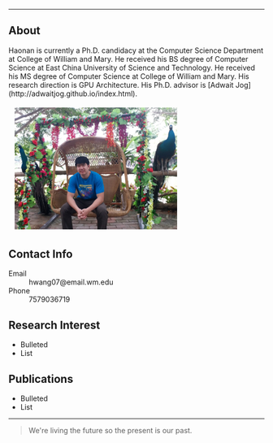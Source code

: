* * *
## About


<div id="container2">

<div class="box1">
Haonan is currently a Ph.D. candidacy at the Computer Science Department at College of William and Mary. He received his BS degree of Computer Science at East China University of Science and Technology. He received his MS degree of Computer Science at College of William and Mary. His research direction is GPU Architecture. His Ph.D. advisor is [Adwait Jog](http://adwaitjog.github.io/index.html).
</div>
<div class="box2">
<h6>&nbsp;&nbsp;&nbsp;<img src="docs/icon_1.jpg" height="240" width="320"/></h6>
</div>

</div>

## Contact Info
<dl>
<dt>Email</dt>
<dd>hwang07@email.wm.edu</dd>
<dt>Phone</dt>
<dd>7579036719</dd>
</dl>

## Research Interest
- Bulleted
- List

## Publications
- Bulleted
- List

* * *



> We're living the future so the present is our past.

